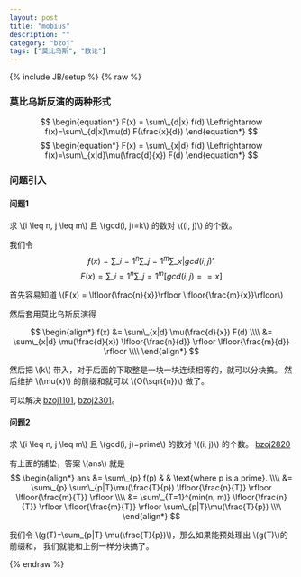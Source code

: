 ```yaml
---
layout: post
title: "mobius"
description: ""
category: "bzoj"
tags: ["莫比乌斯", "数论"]
---
```

{% include JB/setup %}
{% raw %}

### 莫比乌斯反演的两种形式

$$ \begin{equation*} F(x) = \sum\_{d|x} f(d) \Leftrightarrow f(x)=\sum\_{d|x}\mu(d) F(\frac{x}{d}) \end{equation*} $$
$$ \begin{equation*} F(x) = \sum\_{x|d} f(d) \Leftrightarrow f(x)=\sum\_{x|d}\mu(\frac{d}{x}) F(d) \end{equation*} $$


### 问题引入
#### 问题1
求 \\(i \leq n, j \leq m\\) 且 \\(gcd(i, j)=k\\) 的数对 \\((i, j)\\) 的个数。

我们令
$$ \begin{equation*} f(x) = \sum\_{i=1}^{n} \sum\_{j=1}^{m} \sum\_{x | gcd(i, j)} 1 \end{equation*} $$
$$ \begin{equation*} F(x) = \sum\_{i=1}^{n} \sum\_{j=1}^{m} [gcd(i, j) == x] \end{equation*} $$

首先容易知道 \\(F(x) = \lfloor{\frac{n}{x}}\rfloor \lfloor{\frac{m}{x}}\rfloor\\)

然后套用莫比乌斯反演得

$$ \begin{align*} 
f(x) &= \sum\_{x|d} \mu(\frac{d}{x}) F(d) \\\\
     &= \sum\_{x|d} \mu(\frac{d}{x}) \lfloor{\frac{n}{d}} \rfloor \lfloor{\frac{m}{d}} \rfloor \\\\
\end{align*} $$

然后把 \\(k\\) 带入，对于后面的下取整是一块一块连续相等的，就可以分块搞。
然后维护 \\(\mu(x)\\) 的前缀和就可以 \\(O(\sqrt{n})\\) 做了。

可以解决 [bzoj1101][1], [bzoj2301][2]。

#### 问题2
求 \\(i \leq n, j \leq m\\) 且 \\(gcd(i, j)=prime\\) 的数对 \\((i, j)\\) 的个数。
[bzoj2820][3]

有上面的铺垫，答案 \\(ans\\) 就是
$$ \begin{align*} 
ans &= \sum\_{p} f(p) & & \text{where p is a prime}. \\\\
    &= \sum\_{p} \sum\_{p|T}\mu(\frac{T}{p}) \lfloor{\frac{n}{T}} \rfloor \lfloor{\frac{m}{T}} \rfloor \\\\
    &= \sum\_{T=1}^{min(n, m)} \lfloor{\frac{n}{T}} \rfloor \lfloor{\frac{m}{T}} \rfloor  \sum\_{p|T}\mu(\frac{T}{p})  \\\\
\end{align*} $$

我们令 \\(g(T)=\sum\_{p|T} \mu(\frac{T}{p})\\)，那么如果能预处理出 \\(g(T)\\)的前缀和，
我们就能和上例一样分块搞了。


[1]: http://www.lydsy.com/JudgeOnline/problem.php?id=1101
[2]: http://www.lydsy.com/JudgeOnline/problem.php?id=2301
[3]: http://www.lydsy.com/JudgeOnline/problem.php?id=2820

{% endraw %}

